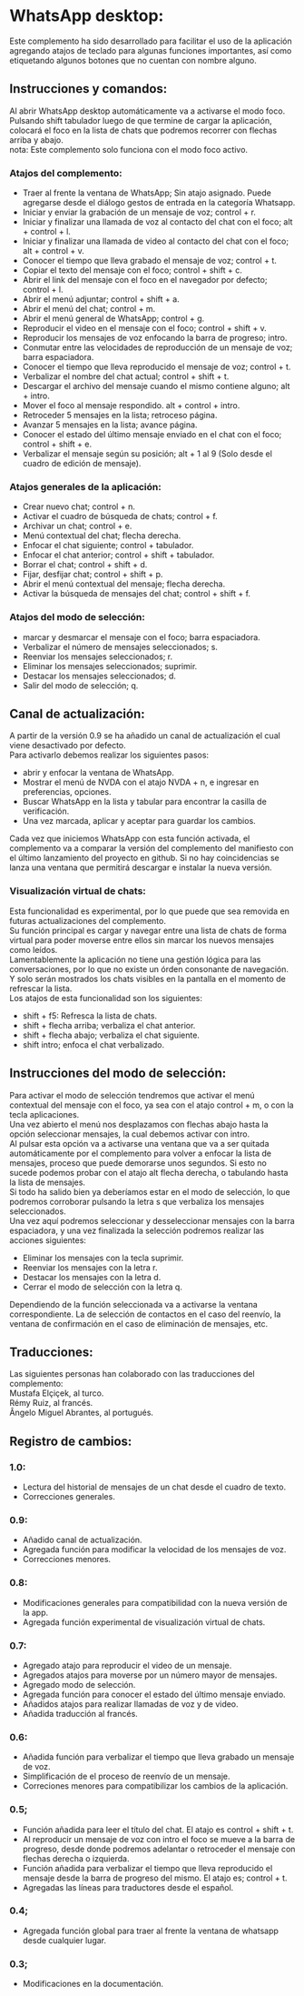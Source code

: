 ﻿# WhatsApp desktop:
Este complemento ha sido desarrollado para facilitar el uso de la aplicación agregando atajos de teclado para algunas funciones importantes, así como etiquetando algunos botones que no cuentan con nombre alguno.

## Instrucciones y comandos:
Al abrir WhatsApp desktop automáticamente va a activarse el modo foco. Pulsando shift tabulador luego de que termine de cargar la aplicación, colocará el foco en la lista de chats que podremos recorrer con flechas arriba y abajo.  
nota: Este complemento solo funciona con el modo foco activo.

### Atajos del complemento:

* Traer al frente la ventana de WhatsApp; Sin atajo asignado. Puede agregarse desde el diálogo gestos de entrada en la categoría Whatsapp. 
* Iniciar y enviar la grabación de un mensaje de voz; control + r.
* Iniciar y finalizar una llamada de voz al contacto del chat con el foco; alt + control + l.
* Iniciar y finalizar una llamada de video al contacto del chat con el foco; alt + control + v.
* Conocer el tiempo que lleva grabado el mensaje de voz; control + t.
* Copiar el texto del mensaje con el foco; control + shift + c.
* Abrir el link del mensaje con el foco en el navegador por defecto; control + l.
* Abrir el menú adjuntar; control + shift + a.
* Abrir el menú del chat; control + m.
* Abrir el menú general de WhatsApp; control + g.
* Reproducir el video en el mensaje con el foco; control + shift + v.
* Reproducir los mensajes de voz enfocando la barra de progreso; intro.
* Conmutar entre las velocidades de reproducción de un mensaje de voz; barra espaciadora.
* Conocer el tiempo que lleva reproducido el mensaje de voz; control + t.
* Verbalizar el nombre del chat actual; control + shift + t.
* Descargar el archivo del mensaje cuando el mismo contiene alguno; alt + intro.
* Mover el foco al mensaje respondido. alt + control + intro.
* Retroceder 5 mensajes en la lista; retroceso página.
* Avanzar 5 mensajes en la lista; avance página.
* Conocer el estado del último mensaje enviado en el chat con el foco; control + shift + e.
* Verbalizar el mensaje según su posición; alt + 1 al 9 (Solo desde el cuadro de edición de mensaje).

### Atajos generales de la aplicación:

* Crear nuevo chat; control + n.
* Activar el cuadro de búsqueda de chats; control + f.
* Archivar un chat; control + e.
* Menú contextual del chat; flecha derecha.
* Enfocar el chat siguiente; control + tabulador.
* Enfocar el chat anterior; control + shift + tabulador.
* Borrar el chat; control + shift + d.
* Fijar, desfijar chat; control + shift + p.
* Abrir el menú contextual del mensaje; flecha derecha.
* Activar la búsqueda de mensajes del chat; control + shift + f.

### Atajos del modo de selección:

* marcar y desmarcar el mensaje con el foco; barra espaciadora.
* Verbalizar el número de mensajes seleccionados; s.
* Reenviar los mensajes seleccionados; r.
* Eliminar los mensajes seleccionados; suprimir.
* Destacar los mensajes seleccionados; d.
* Salir del modo de selección; q.

## Canal de actualización:
A partir de la versión 0.9 se ha añadido un canal de actualización el cual viene desactivado por defecto.  
Para activarlo debemos realizar los siguientes pasos:

* abrir y enfocar la ventana de WhatsApp.
* Mostrar el menú de NVDA con el atajo NVDA + n, e ingresar en preferencias, opciones.
* Buscar WhatsApp en la lista y tabular para encontrar la casilla de verificación.
* Una vez marcada, aplicar y aceptar para guardar los cambios.

Cada vez que iniciemos WhatsApp con esta función activada, el complemento va a comparar la versión del complemento del manifiesto con el último lanzamiento del proyecto en github. Si no hay coincidencias se lanza  una ventana que permitirá descargar e instalar la nueva versión.

### Visualización virtual de chats:
Esta funcionalidad es experimental, por lo que puede que sea removida en futuras actualizaciones del complemento.  
Su función principal es cargar y navegar entre una lista de chats de forma virtual para poder moverse entre ellos sin marcar los nuevos mensajes como leídos.  
Lamentablemente la aplicación no tiene una gestión lógica para las conversaciones, por lo que no existe un órden consonante de navegación. Y solo serán mostrados los chats visibles en la pantalla en el momento de refrescar la lista.  
Los atajos de esta funcionalidad son los siguientes:

* shift + f5: Refresca la lista de chats.
* shift + flecha arriba; verbaliza el chat anterior.
* shift + flecha abajo; verbaliza el chat siguiente.
* shift intro; enfoca el chat verbalizado.

## Instrucciones del modo de selección:
Para activar el modo de selección tendremos que activar el menú contextual  del mensaje con el foco, ya sea con el atajo control + m, o con la tecla aplicaciones.  
Una vez abierto el menú nos desplazamos con flechas abajo hasta la opción seleccionar mensajes, la cual debemos activar con intro.  
Al pulsar esta opción va a activarse una ventana que va a ser quitada automáticamente por el complemento para volver a enfocar la lista de mensajes, proceso que puede demorarse unos segundos. Si esto no sucede podemos probar con el atajo alt flecha derecha, o tabulando hasta la lista de mensajes.    
Si todo ha salido bien ya deberíamos estar en el modo de selección, lo que podremos corroborar pulsando la letra s que verbaliza los mensajes seleccionados.  
Una vez aquí podremos seleccionar y desseleccionar mensajes con la barra espaciadora, y una vez finalizada la selección podremos realizar las acciones siguientes:

* Eliminar los mensajes con la tecla suprimir.
* Reenviar los mensajes con la letra r.
* Destacar los mensajes con la letra d.
* Cerrar el modo de selección con la letra q.

Dependiendo de la función seleccionada va a activarse la ventana correspondiente. La de selección de contactos en el caso del reenvío, la ventana de confirmación en el caso de eliminación de mensajes, etc.
 
## Traducciones:
Las siguientes personas han colaborado con las traducciones del complemento:  
	Mustafa Elçiçek, al turco.  
	Rémy Ruiz, al francés.  
	Ângelo Miguel Abrantes, al portugués.
	
## Registro de cambios:  
### 1.0:

* Lectura del historial de mensajes de un chat desde el cuadro de texto.
* Correcciones generales.

### 0.9:

* Añadido canal de actualización.
* Agregada función para modificar la velocidad de los mensajes de voz.
* Correcciones menores.

### 0.8:

* Modificaciones generales para compatibilidad con la nueva versión de la app.
* Agregada función experimental de visualización virtual de chats.

### 0.7:

* Agregado atajo para reproducir el video de un mensaje.
* Agregados atajos para moverse por un número mayor de mensajes.
* Agregado modo de selección.
* Agregada función para conocer el estado del último mensaje enviado.
* Añadidos atajos para realizar llamadas de voz y de video.
* Añadida traducción al francés.

### 0.6:

* Añadida función para verbalizar el tiempo que lleva grabado un mensaje de voz.
* Simplificación de el proceso de reenvío de un mensaje.
* Correciones menores para compatibilizar los cambios de la aplicación.

### 0.5;

* Función añadida para leer el título del chat. El atajo es control + shift + t.
* Al reproducir un mensaje de voz con intro el foco se mueve a la barra de progreso, desde donde podremos adelantar o retroceder el mensaje con flechas derecha o izquierda.
* Función añadida para verbalizar el tiempo que lleva reproducido el mensaje desde la barra de progreso del mismo. El atajo es; control + t.
* Agregadas las líneas para traductores desde el español.

### 0.4;

* Agregada función global para traer al frente la ventana de whatsapp desde cualquier lugar.

### 0.3;
* Modificaciones en la documentación.